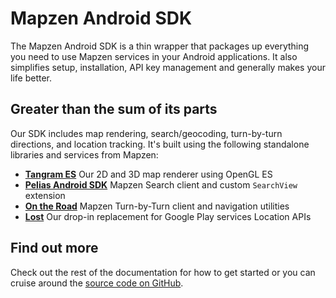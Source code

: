 # Mapzen Android SDK

The Mapzen Android SDK is a thin wrapper that packages up everything you need to use Mapzen services in your Android applications. It also simplifies setup, installation, API key management and generally makes your life better.

## Greater than the sum of its parts
Our SDK includes map rendering, search/geocoding, turn-by-turn directions, and location tracking. It's built using the following standalone libraries and services from Mapzen:

- **[Tangram ES](https://github.com/tangrams/tangram-es/)** Our 2D and 3D map renderer using OpenGL ES
- **[Pelias Android SDK](https://github.com/pelias/pelias-android-sdk)** Mapzen Search client and custom `SearchView` extension
- **[On the Road](https://github.com/mapzen/on-the-road)** Mapzen Turn-by-Turn client and navigation utilities
- **[Lost](https://github.com/mapzen/lost)** Our drop-in replacement for Google Play services Location APIs

## Find out more
Check out the rest of the documentation for how to get started or you can cruise around the [source code on GitHub](https://github.com/mapzen/android).
